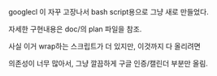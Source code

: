 googlecl 이 자꾸 고장나서 bash script용으로 그냥 새로 만들었다.

자세한 구현내용은 doc/의 plan 파일을 참조.

사실 이거 wrap하는 스크립트가 더 있지만, 이것까지 다 올리려면

의존성이 너무 많아서, 그냥 깔끔하게 구글 인증/캘린더 부분만 올림.
